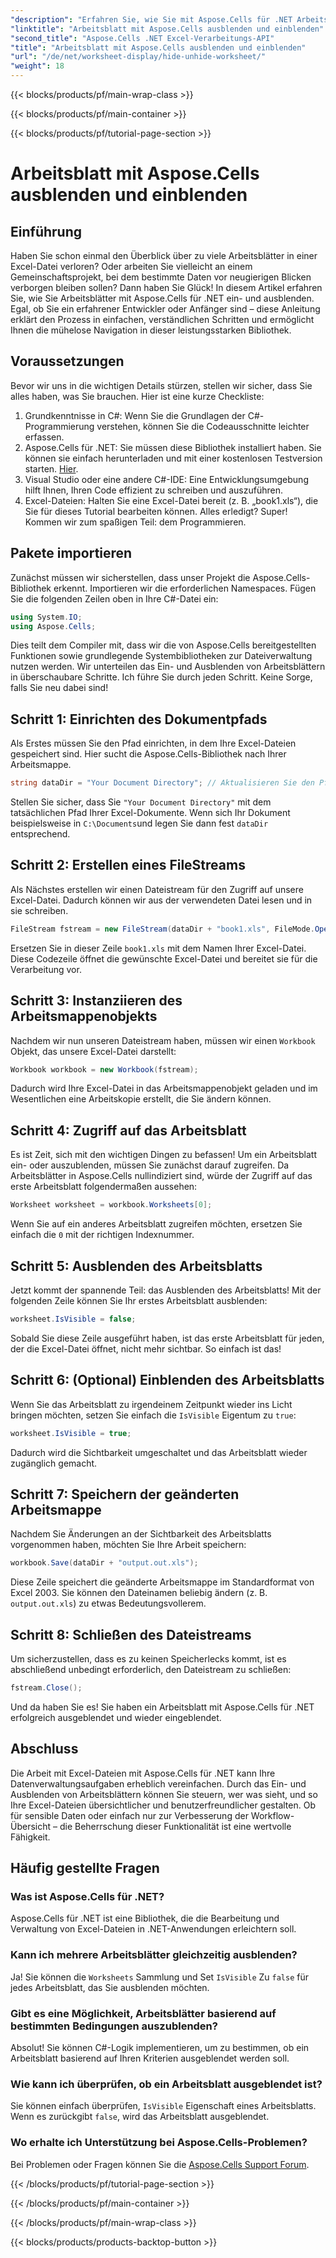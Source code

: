 ```yaml
---
"description": "Erfahren Sie, wie Sie mit Aspose.Cells für .NET Arbeitsblätter in Excel einfach ein- und ausblenden. Eine Schritt-für-Schritt-Anleitung mit Tipps und Einblicken."
"linktitle": "Arbeitsblatt mit Aspose.Cells ausblenden und einblenden"
"second_title": "Aspose.Cells .NET Excel-Verarbeitungs-API"
"title": "Arbeitsblatt mit Aspose.Cells ausblenden und einblenden"
"url": "/de/net/worksheet-display/hide-unhide-worksheet/"
"weight": 18
---
```


{{< blocks/products/pf/main-wrap-class >}}

{{< blocks/products/pf/main-container >}}

{{< blocks/products/pf/tutorial-page-section >}}

# Arbeitsblatt mit Aspose.Cells ausblenden und einblenden

## Einführung
Haben Sie schon einmal den Überblick über zu viele Arbeitsblätter in einer Excel-Datei verloren? Oder arbeiten Sie vielleicht an einem Gemeinschaftsprojekt, bei dem bestimmte Daten vor neugierigen Blicken verborgen bleiben sollen? Dann haben Sie Glück! In diesem Artikel erfahren Sie, wie Sie Arbeitsblätter mit Aspose.Cells für .NET ein- und ausblenden. Egal, ob Sie ein erfahrener Entwickler oder Anfänger sind – diese Anleitung erklärt den Prozess in einfachen, verständlichen Schritten und ermöglicht Ihnen die mühelose Navigation in dieser leistungsstarken Bibliothek.
## Voraussetzungen
Bevor wir uns in die wichtigen Details stürzen, stellen wir sicher, dass Sie alles haben, was Sie brauchen. Hier ist eine kurze Checkliste:
1. Grundkenntnisse in C#: Wenn Sie die Grundlagen der C#-Programmierung verstehen, können Sie die Codeausschnitte leichter erfassen.
2. Aspose.Cells für .NET: Sie müssen diese Bibliothek installiert haben. Sie können sie einfach herunterladen und mit einer kostenlosen Testversion starten. [Hier](https://releases.aspose.com/).
3. Visual Studio oder eine andere C#-IDE: Eine Entwicklungsumgebung hilft Ihnen, Ihren Code effizient zu schreiben und auszuführen.
4. Excel-Dateien: Halten Sie eine Excel-Datei bereit (z. B. „book1.xls“), die Sie für dieses Tutorial bearbeiten können.
Alles erledigt? Super! Kommen wir zum spaßigen Teil: dem Programmieren.
## Pakete importieren
Zunächst müssen wir sicherstellen, dass unser Projekt die Aspose.Cells-Bibliothek erkennt. Importieren wir die erforderlichen Namespaces. Fügen Sie die folgenden Zeilen oben in Ihre C#-Datei ein:
```csharp
using System.IO;
using Aspose.Cells;
```
Dies teilt dem Compiler mit, dass wir die von Aspose.Cells bereitgestellten Funktionen sowie grundlegende Systembibliotheken zur Dateiverwaltung nutzen werden.
Wir unterteilen das Ein- und Ausblenden von Arbeitsblättern in überschaubare Schritte. Ich führe Sie durch jeden Schritt. Keine Sorge, falls Sie neu dabei sind!
## Schritt 1: Einrichten des Dokumentpfads
Als Erstes müssen Sie den Pfad einrichten, in dem Ihre Excel-Dateien gespeichert sind. Hier sucht die Aspose.Cells-Bibliothek nach Ihrer Arbeitsmappe.
```csharp
string dataDir = "Your Document Directory"; // Aktualisieren Sie den Pfad
```
Stellen Sie sicher, dass Sie `"Your Document Directory"` mit dem tatsächlichen Pfad Ihrer Excel-Dokumente. Wenn sich Ihr Dokument beispielsweise in `C:\Documents`und legen Sie dann fest `dataDir` entsprechend.
## Schritt 2: Erstellen eines FileStreams
Als Nächstes erstellen wir einen Dateistream für den Zugriff auf unsere Excel-Datei. Dadurch können wir aus der verwendeten Datei lesen und in sie schreiben.
```csharp
FileStream fstream = new FileStream(dataDir + "book1.xls", FileMode.Open);
```
Ersetzen Sie in dieser Zeile `book1.xls` mit dem Namen Ihrer Excel-Datei. Diese Codezeile öffnet die gewünschte Excel-Datei und bereitet sie für die Verarbeitung vor.
## Schritt 3: Instanziieren des Arbeitsmappenobjekts
Nachdem wir nun unseren Dateistream haben, müssen wir einen `Workbook` Objekt, das unsere Excel-Datei darstellt:
```csharp
Workbook workbook = new Workbook(fstream);
```
Dadurch wird Ihre Excel-Datei in das Arbeitsmappenobjekt geladen und im Wesentlichen eine Arbeitskopie erstellt, die Sie ändern können.
## Schritt 4: Zugriff auf das Arbeitsblatt
Es ist Zeit, sich mit den wichtigen Dingen zu befassen! Um ein Arbeitsblatt ein- oder auszublenden, müssen Sie zunächst darauf zugreifen. Da Arbeitsblätter in Aspose.Cells nullindiziert sind, würde der Zugriff auf das erste Arbeitsblatt folgendermaßen aussehen:
```csharp
Worksheet worksheet = workbook.Worksheets[0];
```
Wenn Sie auf ein anderes Arbeitsblatt zugreifen möchten, ersetzen Sie einfach die `0` mit der richtigen Indexnummer.
## Schritt 5: Ausblenden des Arbeitsblatts
Jetzt kommt der spannende Teil: das Ausblenden des Arbeitsblatts! Mit der folgenden Zeile können Sie Ihr erstes Arbeitsblatt ausblenden:
```csharp
worksheet.IsVisible = false;
```
Sobald Sie diese Zeile ausgeführt haben, ist das erste Arbeitsblatt für jeden, der die Excel-Datei öffnet, nicht mehr sichtbar. So einfach ist das!
## Schritt 6: (Optional) Einblenden des Arbeitsblatts
Wenn Sie das Arbeitsblatt zu irgendeinem Zeitpunkt wieder ins Licht bringen möchten, setzen Sie einfach die `IsVisible` Eigentum zu `true`:
```csharp
worksheet.IsVisible = true;
```
Dadurch wird die Sichtbarkeit umgeschaltet und das Arbeitsblatt wieder zugänglich gemacht.
## Schritt 7: Speichern der geänderten Arbeitsmappe
Nachdem Sie Änderungen an der Sichtbarkeit des Arbeitsblatts vorgenommen haben, möchten Sie Ihre Arbeit speichern:
```csharp
workbook.Save(dataDir + "output.out.xls");
```
Diese Zeile speichert die geänderte Arbeitsmappe im Standardformat von Excel 2003. Sie können den Dateinamen beliebig ändern (z. B. `output.out.xls`) zu etwas Bedeutungsvollerem.
## Schritt 8: Schließen des Dateistreams
Um sicherzustellen, dass es zu keinen Speicherlecks kommt, ist es abschließend unbedingt erforderlich, den Dateistream zu schließen:
```csharp
fstream.Close();
```
Und da haben Sie es! Sie haben ein Arbeitsblatt mit Aspose.Cells für .NET erfolgreich ausgeblendet und wieder eingeblendet.
## Abschluss
Die Arbeit mit Excel-Dateien mit Aspose.Cells für .NET kann Ihre Datenverwaltungsaufgaben erheblich vereinfachen. Durch das Ein- und Ausblenden von Arbeitsblättern können Sie steuern, wer was sieht, und so Ihre Excel-Dateien übersichtlicher und benutzerfreundlicher gestalten. Ob für sensible Daten oder einfach nur zur Verbesserung der Workflow-Übersicht – die Beherrschung dieser Funktionalität ist eine wertvolle Fähigkeit.
## Häufig gestellte Fragen
### Was ist Aspose.Cells für .NET?
Aspose.Cells für .NET ist eine Bibliothek, die die Bearbeitung und Verwaltung von Excel-Dateien in .NET-Anwendungen erleichtern soll.
### Kann ich mehrere Arbeitsblätter gleichzeitig ausblenden?
Ja! Sie können die `Worksheets` Sammlung und Set `IsVisible` Zu `false` für jedes Arbeitsblatt, das Sie ausblenden möchten.
### Gibt es eine Möglichkeit, Arbeitsblätter basierend auf bestimmten Bedingungen auszublenden?
Absolut! Sie können C#-Logik implementieren, um zu bestimmen, ob ein Arbeitsblatt basierend auf Ihren Kriterien ausgeblendet werden soll.
### Wie kann ich überprüfen, ob ein Arbeitsblatt ausgeblendet ist?
Sie können einfach überprüfen, `IsVisible` Eigenschaft eines Arbeitsblatts. Wenn es zurückgibt `false`, wird das Arbeitsblatt ausgeblendet.
### Wo erhalte ich Unterstützung bei Aspose.Cells-Problemen?
Bei Problemen oder Fragen können Sie die [Aspose.Cells Support Forum](https://forum.aspose.com/c/cells/9).

{{< /blocks/products/pf/tutorial-page-section >}}

{{< /blocks/products/pf/main-container >}}

{{< /blocks/products/pf/main-wrap-class >}}

{{< blocks/products/products-backtop-button >}}